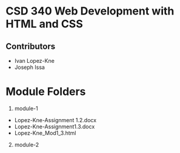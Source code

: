 # CSD 340 Web Development with HTML and CSS
## Contributors
* Ivan Lopez-Kne
* Joseph Issa

# Module Folders
1. module-1
 * Lopez-Kne-Assignment 1.2.docx
 * Lopez-Kne-Assignment1.3.docx
 * Lopez-Kne_Mod1_3.html
2. module-2
